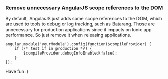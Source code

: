 ### Remove unnecessary AngularJS scope references to the DOM

By default, AngularJS just adds some scope references to the DOM, which are used to tools to debug or log tracking, such as Batarang. Those are unnecessary for production applications since it impacts on Ionic app performance. So just remove it when releasing applications.

```
angular.module('yourModule').config(function($compileProvider) {
    if (/* test if in production */) {
        $compileProvider.debugInfoEnabled(false);
    }
});
```

Have fun :)
